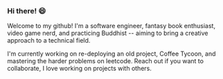 ### Hi there! 😄
Welcome to my github! I'm a software engineer, fantasy book enthusiast, video game nerd, and practicing Buddhist -- aiming to bring a creative approach to a technical field.

I'm currently working on re-deploying an old project, Coffee Tycoon, and mastering the harder problems on leetcode.  Reach out if you want to collaborate, I love working on projects with others.

<!--
**pallas0/pallas0** is a ✨ _special_ ✨ repository because its `README.md` (this file) appears on your GitHub profile.

Here are some ideas to get you started:

- 🔭 I’m currently working on ...
- 🌱 I’m currently learning ...
- 👯 I’m looking to collaborate on ...
- 🤔 I’m looking for help with ...
- 💬 Ask me about ...
- 📫 How to reach me: ...
- 😄 Pronouns: ...
- ⚡ Fun fact: ...
-->
